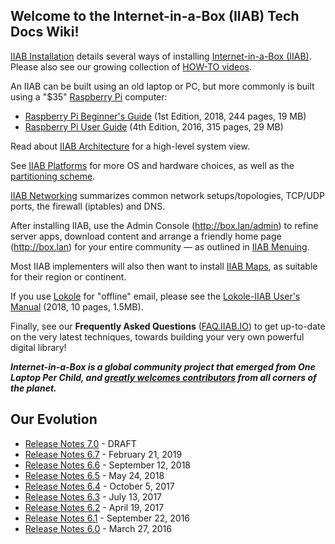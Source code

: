 ## Welcome to the Internet-in-a-Box (IIAB) Tech Docs Wiki!

[IIAB Installation](https://github.com/iiab/iiab/wiki/IIAB-Installation) details several ways of installing [Internet-in-a-Box (IIAB)](http://internet-in-a-box.org).  Please also see our growing collection of [HOW-TO videos](https://www.youtube.com/channel/UC0cBGCxr_WPBPa3IqPVEe3g).

An IIAB can be built using an old laptop or PC, but more commonly is built using a "$35" [Raspberry Pi](https://www.raspberrypi.org/) computer:

* [Raspberry Pi Beginner's Guide](https://www.raspberrypi.org/magpi-issues/Beginners_Guide_v1.pdf) (1st Edition, 2018, 244 pages, 19 MB)
* [Raspberry Pi User Guide](https://dn.odroid.com/IoT/other_doc.pdf) (4th Edition, 2016, 315 pages, 29 MB)

Read about [IIAB Architecture](https://github.com/iiab/iiab/wiki/IIAB-Architecture) for a high-level system view.

See [IIAB Platforms](https://github.com/iiab/iiab/wiki/IIAB-Platforms) for more OS and hardware choices, as well as the [partitioning scheme](https://github.com/iiab/iiab/wiki/IIAB-Platforms#disk-partitioning).

[IIAB Networking](https://github.com/iiab/iiab/wiki/IIAB-Networking) summarizes common network setups/topologies, TCP/UDP ports, the firewall (iptables) and DNS.

After installing IIAB, use the Admin Console (http://box.lan/admin) to refine server apps, download content and arrange a friendly home page (http://box.lan) for your entire community &mdash; as outlined in [IIAB Menuing](https://github.com/iiab/iiab/wiki/IIAB-Menuing).

Most IIAB implementers will also then want to install [IIAB Maps](https://github.com/iiab/iiab/wiki/IIAB-Maps), as suitable for their region or continent.

If you use [Lokole](https://github.com/iiab/iiab/tree/master/roles/lokole#lokole-readme) for "offline" email, please see the [Lokole-IIAB User's Manual](https://github.com/iiab/iiab/blob/master/roles/lokole/Lokole-IIAB_Users_Manual.pdf) (2018, 10 pages, 1.5MB).

Finally, see our **Frequently Asked Questions** ([FAQ.IIAB.IO](http://FAQ.IIAB.IO)) to get up-to-date on the very latest techniques, towards building your very own powerful digital library!

**_Internet-in-a-Box is a global community project that emerged from One Laptop Per Child, and [greatly welcomes contributors](http://internet-in-a-box.org/pages/contributing.html) from all corners of the planet._**


## Our Evolution

* [Release Notes 7.0](https://github.com/iiab/iiab/wiki/IIAB-7.0-Release-Notes) - DRAFT
* [Release Notes 6.7](https://github.com/iiab/iiab/wiki/IIAB-6.7-Release-Notes) - February 21, 2019
* [Release Notes 6.6](https://github.com/iiab/iiab/wiki/IIAB-6.6-Release-Notes) - September 12, 2018
* [Release Notes 6.5](https://github.com/iiab/iiab/wiki/IIAB-6.5-Release-Notes) - May 24, 2018
* [Release Notes 6.4](https://github.com/iiab/iiab/wiki/IIAB-6.4-Release-Notes) - October 5, 2017
* [Release Notes 6.3](https://github.com/iiab/iiab/wiki/IIAB-6.3-Release-Notes) - July 13, 2017
* [Release Notes 6.2](https://github.com/xsce/xsce/wiki/IIAB-6.2-Release-Notes) - April 19, 2017
* [Release Notes 6.1](https://github.com/xsce/xsce/blob/release-6.2/ReleaseNotes6.1.md) - September 22, 2016
* [Release Notes 6.0](https://github.com/xsce/xsce/blob/release-6.2/ReleaseNotes6.0.md) - March 27, 2016